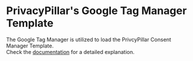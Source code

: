  # PrivacyPillar's Google Tag Manager Template #
The Google Tag Manager is utilized to load the PrivcyPillar Consent Manager Template.<br>
Check the [documentation](https://support.privacypillar.com/help-center/articles/23/25/76/setup-privacypillars-consent-manager-template-using-google-tag-manager) for a detailed explanation.

